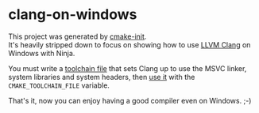 # clang-on-windows

This project was generated by [cmake-init][1].  
It's heavily stripped down to focus on showing how to use [LLVM Clang][2] on
Windows with Ninja.

You must write a [toolchain file](.github/toolchain/clang-toolchain.cmake) that
sets Clang up to use the MSVC linker, system libraries and system headers, then
[use it](CMakePresets.json#L99) with the `CMAKE_TOOLCHAIN_FILE` variable.

That's it, now you can enjoy having a good compiler even on Windows. ;-)

[1]: https://github.com/friendlyanon/cmake-init
[2]: https://clang.llvm.org/
